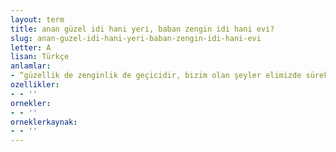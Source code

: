 ```yaml
---
layout: term
title: anan güzel idi hani yeri, baban zengin idi hani evi?
slug: anan-guzel-idi-hani-yeri-baban-zengin-idi-hani-evi
letter: A
lisan: Türkçe
anlamlar:
- “güzellik de zenginlik de geçicidir, bizim olan şeyler elimizde sürekli olarak kalmazlar” anlamında kullanılan bir söz
ozellikler:
- - ''
ornekler:
- - ''
orneklerkaynak:
- - ''
---
```

